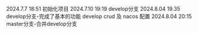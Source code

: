 2024.7.7 18:51 初始化项目
2024.7.10 19:19 develop分支
2024.8.04 19.35 develop分支-完成了基本的功能 develop crud 及 nacos 配置
2024.8.04 20:15 master分支-合并develop分支
